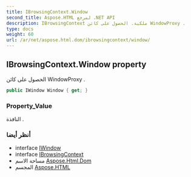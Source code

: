 ```yaml
---
title: IBrowsingContext.Window
second_title: Aspose.HTML لمرجع .NET API
description: IBrowsingContext ملكية. الحصول على كائن WindowProxy .
type: docs
weight: 60
url: /ar/net/aspose.html.dom/ibrowsingcontext/window/
---
```

## IBrowsingContext.Window property

الحصول على كائن WindowProxy .

```csharp
public IWindow Window { get; }
```

### Property_Value

النافذة .

### أنظر أيضا

* interface [IWindow](../../../aspose.html.window/iwindow/)
* interface [IBrowsingContext](../)
* مساحة الاسم [Aspose.Html.Dom](../../ibrowsingcontext/)
* المجسم [Aspose.HTML](../../../)


